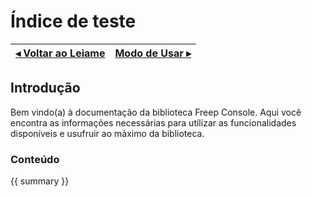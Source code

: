 # Índice de teste

[◂ Voltar ao Leiame](leiame.md) | [Modo de Usar ▸](01-modo-de-usar.md)
-- | --

## Introdução

Bem vindo(a) à documentação da biblioteca Freep Console. Aqui você encontra as informações
necessárias para utilizar as funcionalidades disponíveis e usufruir ao máximo da biblioteca.

### Conteúdo

{{ summary }}